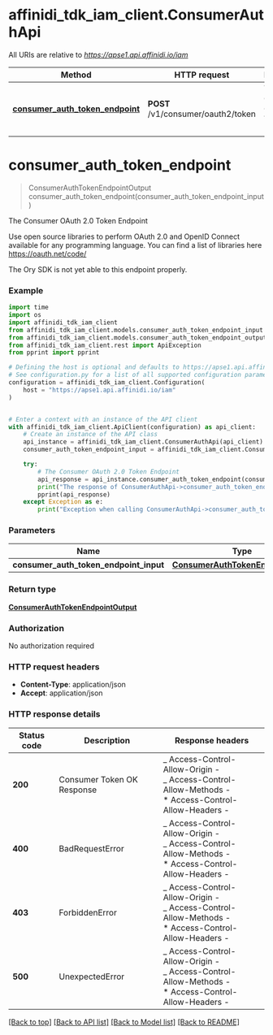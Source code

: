 # affinidi_tdk_iam_client.ConsumerAuthApi

All URIs are relative to *https://apse1.api.affinidi.io/iam*

| Method                                                                              | HTTP request                       | Description                           |
| ----------------------------------------------------------------------------------- | ---------------------------------- | ------------------------------------- |
| [**consumer_auth_token_endpoint**](ConsumerAuthApi.md#consumer_auth_token_endpoint) | **POST** /v1/consumer/oauth2/token | The Consumer OAuth 2.0 Token Endpoint |

# **consumer_auth_token_endpoint**

> ConsumerAuthTokenEndpointOutput consumer_auth_token_endpoint(consumer_auth_token_endpoint_input)

The Consumer OAuth 2.0 Token Endpoint

Use open source libraries to perform OAuth 2.0 and OpenID Connect
available for any programming language. You can find a list of libraries here https://oauth.net/code/

The Ory SDK is not yet able to this endpoint properly.

### Example

```python
import time
import os
import affinidi_tdk_iam_client
from affinidi_tdk_iam_client.models.consumer_auth_token_endpoint_input import ConsumerAuthTokenEndpointInput
from affinidi_tdk_iam_client.models.consumer_auth_token_endpoint_output import ConsumerAuthTokenEndpointOutput
from affinidi_tdk_iam_client.rest import ApiException
from pprint import pprint

# Defining the host is optional and defaults to https://apse1.api.affinidi.io/iam
# See configuration.py for a list of all supported configuration parameters.
configuration = affinidi_tdk_iam_client.Configuration(
    host = "https://apse1.api.affinidi.io/iam"
)


# Enter a context with an instance of the API client
with affinidi_tdk_iam_client.ApiClient(configuration) as api_client:
    # Create an instance of the API class
    api_instance = affinidi_tdk_iam_client.ConsumerAuthApi(api_client)
    consumer_auth_token_endpoint_input = affinidi_tdk_iam_client.ConsumerAuthTokenEndpointInput() # ConsumerAuthTokenEndpointInput | ConsumerAuthTokenEndpoint

    try:
        # The Consumer OAuth 2.0 Token Endpoint
        api_response = api_instance.consumer_auth_token_endpoint(consumer_auth_token_endpoint_input)
        print("The response of ConsumerAuthApi->consumer_auth_token_endpoint:\n")
        pprint(api_response)
    except Exception as e:
        print("Exception when calling ConsumerAuthApi->consumer_auth_token_endpoint: %s\n" % e)
```

### Parameters

| Name                                   | Type                                                                    | Description               | Notes |
| -------------------------------------- | ----------------------------------------------------------------------- | ------------------------- | ----- |
| **consumer_auth_token_endpoint_input** | [**ConsumerAuthTokenEndpointInput**](ConsumerAuthTokenEndpointInput.md) | ConsumerAuthTokenEndpoint |

### Return type

[**ConsumerAuthTokenEndpointOutput**](ConsumerAuthTokenEndpointOutput.md)

### Authorization

No authorization required

### HTTP request headers

- **Content-Type**: application/json
- **Accept**: application/json

### HTTP response details

| Status code | Description                | Response headers                                                                                                  |
| ----------- | -------------------------- | ----------------------------------------------------------------------------------------------------------------- |
| **200**     | Consumer Token OK Response | _ Access-Control-Allow-Origin - <br> _ Access-Control-Allow-Methods - <br> \* Access-Control-Allow-Headers - <br> |
| **400**     | BadRequestError            | _ Access-Control-Allow-Origin - <br> _ Access-Control-Allow-Methods - <br> \* Access-Control-Allow-Headers - <br> |
| **403**     | ForbiddenError             | _ Access-Control-Allow-Origin - <br> _ Access-Control-Allow-Methods - <br> \* Access-Control-Allow-Headers - <br> |
| **500**     | UnexpectedError            | _ Access-Control-Allow-Origin - <br> _ Access-Control-Allow-Methods - <br> \* Access-Control-Allow-Headers - <br> |

[[Back to top]](#) [[Back to API list]](../README.md#documentation-for-api-endpoints) [[Back to Model list]](../README.md#documentation-for-models) [[Back to README]](../README.md)
